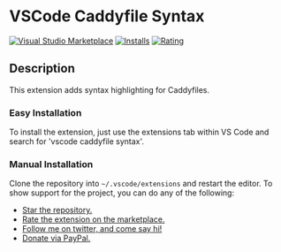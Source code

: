 # VSCode Caddyfile Syntax

[![Visual Studio Marketplace](https://img.shields.io/vscode-marketplace/v/Zamerick.vscode-caddyfile-syntax.svg)](https://marketplace.visualstudio.com/items?itemName=Zamerick.vscode-caddyfile-syntax)
[![Installs](https://img.shields.io/vscode-marketplace/d/Zamerick.vscode-caddyfile-syntax.svg)](https://marketplace.visualstudio.com/items?itemName=Zamerick.vscode-caddyfile-syntax)
[![Rating](https://img.shields.io/vscode-marketplace/r/Zamerick.vscode-caddyfile-syntax.svg)](https://marketplace.visualstudio.com/items?itemName=Zamerick.vscode-caddyfile-syntax)

## Description

This extension adds syntax highlighting for Caddyfiles.

### Easy Installation

To install the extension, just use the extensions tab within VS Code and search for 'vscode caddyfile syntax'.

### Manual Installation

Clone the repository into `~/.vscode/extensions` and restart the editor.
To show support for the project, you can do any of the following:

- [Star the repository.](https://github.com/Zamerick/vscode-caddyfile-syntax/stargazers)
- [Rate the extension on the marketplace.](https://marketplace.visualstudio.com/items?itemName=zamerick.vscode-caddyfile-syntax)
- [Follow me on twitter, and come say hi!](https://twitter.com/zamerick)
- [Donate via PayPal.](paypal.me/AlexOxthorn)
